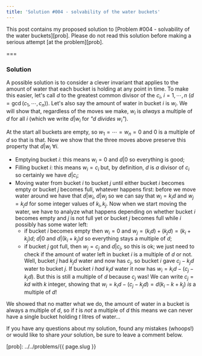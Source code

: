 ```yaml
---
title: 'Solution #004 - solvability of the water buckets'
---
```


This post contains my proposed solution to [Problem #004 - solvability of the water buckets][prob]. Please do not read this solution before making a serious attempt [at the problem][prob].

===

### Solution

A possible solution is to consider a clever invariant that applies to the amount of water that each bucket is holding at any point in time. To make this easier, let's call $d$ to the greatest common divisor of the $c_i$, $i = 1, \cdots, n$ ($d = \gcd(c_1, \cdots, c_n)$). Let's also say the amount of water in bucket $i$ is $w_i$. We will show that, regardless of the moves we make, $w_i$ is _always_ a multiple of $d$ for all $i$ (which we write $d | w_i$ for _"$d$ divides $w_i$"_).

At the start all buckets are empty, so $w_1 = \cdots = w_n = 0$ and $0$ is a multiple of $d$ so that is that. Now we show that the three moves above preserve this property that $d | w_i\ \forall i$.

 - Emptying bucket $i$: this means $w_i = 0$ and $d | 0$ so everything is good;
 - Filling bucket $i$: this means $w_i = c_i$ but, by definition, $d$ is _a_ divisor of $c_i$ so certainly we have $d | c_i$;
 - Moving water from bucket $i$ to bucket $j$ until either bucket $i$ becomes empty or bucket $j$ becomes full, whatever happens first: before we move water around we have that $d | w_i$, $d | w_j$ so we can say that $w_i = k_i d$ and $w_j = k_j d$ for some integer values of $k_i, k_j$. Now when we start moving the water, we have to analyze what happens depending on whether bucket $i$ becomes empty and $j$ is not full yet or bucket $j$ becomes full while $i$ possibly has some water left:
   - if bucket $i$ becomes empty then $w_i = 0$ and $w_j = (k_i d) + (k_j d) = (k_i + k_j) d$; $d | 0$ and $d | (k_i + k_j) d$ so everything stays a multiple of $d$;
   - if bucket $j$ got full, then $w_j = c_j$ and $d | c_j$, so this is ok; we just need to check if the amount of water left in bucket $i$ is a multiple of $d$ or not. Well, bucket $j$ had $k_j d$ water and now has $c_j$, so bucket $i$ gave $c_j - k_j d$ water to bucket $j$. If bucket $i$ _had_ $k_i d$ water it now has $w_i = k_i d - (c_j - k_j d)$. But this is still a multiple of $d$ because $c_j$ was! We can write $c_j = k d$ with $k$ integer, showing that $w_i = k_i d - (c_j - k_j d) = d(k_i - k + k_j)$ _is_ a multiple of $d$!

We showed that no matter what we do, the amount of water in a bucket is always a multiple of $d$, so if $t$ is _not_ a multiple of $d$ this means we can never have a single bucket holding $t$ litres of water...

If you have any questions about my solution, found any mistakes (whoops!) or would like to share *your* solution, be sure to leave a comment below.

[prob]: ../../problems/{{ page.slug }}
